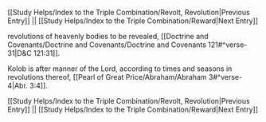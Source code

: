 [[Study Helps/Index to the Triple Combination/Revolt, Revolution|Previous Entry]]  ||  [[Study Helps/Index to the Triple Combination/Reward|Next Entry]]

 revolutions of heavenly bodies to be revealed, [[Doctrine and Covenants/Doctrine and Covenants/Doctrine and Covenants 121#^verse-31|D&C 121:31]].

 Kolob is after manner of the Lord, according to times and seasons in revolutions thereof, [[Pearl of Great Price/Abraham/Abraham 3#^verse-4|Abr. 3:4]].

[[Study Helps/Index to the Triple Combination/Revolt, Revolution|Previous Entry]]  ||  [[Study Helps/Index to the Triple Combination/Reward|Next Entry]]